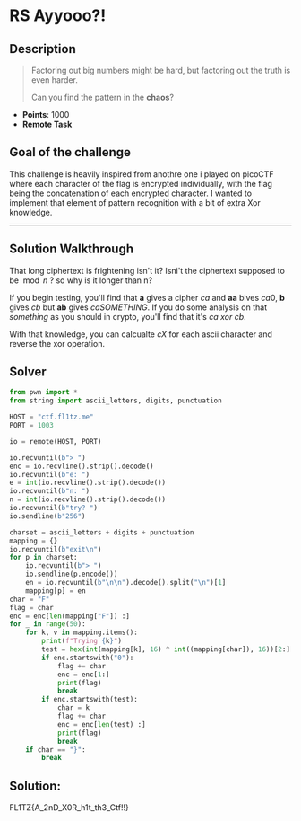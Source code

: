 # RS Ayyooo?!

## Description

> Factoring out big numbers might be hard, but factoring out the truth is even harder.
> 
> Can you find the pattern in the **chaos**?

- **Points**: 1000
- **Remote Task**

## Goal of the challenge

This challenge is heavily inspired from anothre one i played on picoCTF where each character of the flag is encrypted individually, with the flag being the concatenation of each encrypted character. I wanted to implement that element of pattern recognition with a bit of extra Xor knowledge.

---

## Solution Walkthrough

That long ciphertext is frightening isn't it? Isni't the ciphertext supposed to be$\mod n$ ? so why is it longer than n?

If you begin testing, you'll find that **a** gives a cipher $ca$ and **aa** bives $ca0$, **b** gives $cb$ but **ab** gives $caSOMETHING$. If you do some analysis on that *something* as you should in crypto, you'll find that it's $ca \ xor \ cb$.

With that knowledge, you can calcualte $cX$ for each ascii character and reverse the xor operation.

## Solver

```python
from pwn import *
from string import ascii_letters, digits, punctuation

HOST = "ctf.fl1tz.me"
PORT = 1003

io = remote(HOST, PORT)

io.recvuntil(b"> ")
enc = io.recvline().strip().decode()
io.recvuntil(b"e: ")
e = int(io.recvline().strip().decode())
io.recvuntil(b"n: ")
n = int(io.recvline().strip().decode())
io.recvuntil(b"try? ")
io.sendline(b"256")

charset = ascii_letters + digits + punctuation
mapping = {}
io.recvuntil(b"exit\n")
for p in charset:
    io.recvuntil(b"> ")
    io.sendline(p.encode())
    en = io.recvuntil(b"\n\n").decode().split("\n")[1]
    mapping[p] = en
char = "F"
flag = char
enc = enc[len(mapping["F"]) :]
for _ in range(50):
    for k, v in mapping.items():
        print(f"Trying {k}")
        test = hex(int(mapping[k], 16) ^ int((mapping[char]), 16))[2:]
        if enc.startswith("0"):
            flag += char
            enc = enc[1:]
            print(flag)
            break
        if enc.startswith(test):
            char = k
            flag += char
            enc = enc[len(test) :]
            print(flag)
            break
    if char == "}":
        break

```

## Solution:

FL1TZ{A_2nD_X0R_h1t_th3_Ctf!!}
